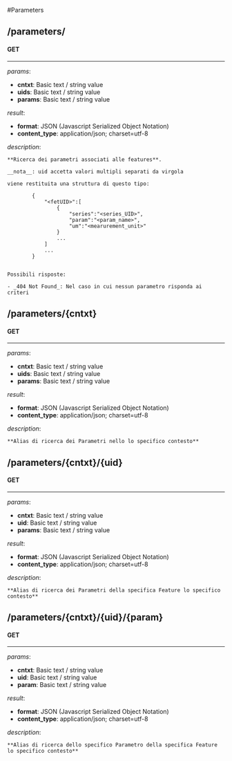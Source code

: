 #Parameters
## **/parameters/**

#### GET
-------------
_params_:

- **cntxt**: Basic text / string value
- **uids**: Basic text / string value
- **params**: Basic text / string value

_result_:

- **format**: JSON (Javascript Serialized Object Notation)
- **content_type**: application/json; charset=utf-8

_description_:


    **Ricerca dei parametri associati alle features**.

    __nota__: uid accetta valori multipli separati da virgola

    viene restituita una struttura di questo tipo:

            {
                "<fetUID>":[
                    {
                        "series":"<series_UID>",
                        "param":"<param_name>",
                        "um":"<mearurement_unit>"
                    }
                    ...
                ]
                ...
            }


    Possibili risposte:

    - _404 Not Found_: Nel caso in cui nessun parametro risponda ai criteri


    






## **/parameters/{cntxt}**

#### GET
-------------
_params_:

- **cntxt**: Basic text / string value
- **uids**: Basic text / string value
- **params**: Basic text / string value

_result_:

- **format**: JSON (Javascript Serialized Object Notation)
- **content_type**: application/json; charset=utf-8

_description_:


    **Alias di ricerca dei Parametri nello lo specifico contesto**






## **/parameters/{cntxt}/{uid}**

#### GET
-------------
_params_:

- **cntxt**: Basic text / string value
- **uid**: Basic text / string value
- **params**: Basic text / string value

_result_:

- **format**: JSON (Javascript Serialized Object Notation)
- **content_type**: application/json; charset=utf-8

_description_:


    **Alias di ricerca dei Parametri della specifica Feature lo specifico contesto**






## **/parameters/{cntxt}/{uid}/{param}**

#### GET
-------------
_params_:

- **cntxt**: Basic text / string value
- **uid**: Basic text / string value
- **param**: Basic text / string value

_result_:

- **format**: JSON (Javascript Serialized Object Notation)
- **content_type**: application/json; charset=utf-8

_description_:


    **Alias di ricerca dello specifico Parametro della specifica Feature lo specifico contesto**






